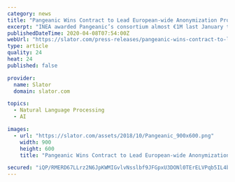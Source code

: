 ```yaml
---
category: news
title: "Pangeanic Wins Contract to Lead European-wide Anonymization Project"
excerpt: "INEA awarded Pangeanic’s consortium almost €1M last January to develop a multilingual anonymization toolkit based on the AI processing of Named Entity Recognition ... As a technology and translation company, Pangeanic specialises in the automation of as many language processes as possible, serving cross-national institutions, multinationals ..."
publishedDateTime: 2020-04-08T07:54:00Z
webUrl: "https://slator.com/press-releases/pangeanic-wins-contract-to-lead-european-wide-anonymization-project/"
type: article
quality: 24
heat: 24
published: false

provider:
  name: Slator
  domain: slator.com

topics:
  - Natural Language Processing
  - AI

images:
  - url: "https://slator.com/assets/2018/10/Pangeanic_900x600.png"
    width: 900
    height: 600
    title: "Pangeanic Wins Contract to Lead European-wide Anonymization Project"

secured: "iQP/RMERD67LLrz2N6JpKWMIGvlvNsslbf9JFGpxU3DONl0TErELVPqb5IL4bkxOmfNjZBXG9qGm9y/FBtIXqiG7hjr/W54brezdJr3iUVd/6oMk1hUs5bL759+yPEuS4APbDOy0DT7IdBEA/MsG5hMvIPelhXnUEFa24yW9CHa6JIFsYL9KWaMhlbN8nl3/Y1GmyqQNjj5Z7lRYWKx56SOg5KcgH7T2ZKCo764AcoZB7PAaHWfkfUlib9JX21+LB0ICDskO9cKnh5SiM2afEZdJuJcyki7O8Q5o3w/ZEAzZrcrBZZdDlQc38iXuELQY;YjjI2eyCctEESokyfJKLNg=="
---
```


